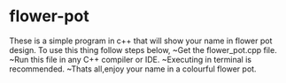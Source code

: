 # flower-pot
These is a simple program in c++ that will show your name in flower pot design.
To use this thing follow steps below,
~Get the flower_pot.cpp file.
~Run this file in any C++ compiler or IDE. 
~Executing in terminal is recommended.
~Thats all,enjoy your name in a colourful flower pot.
